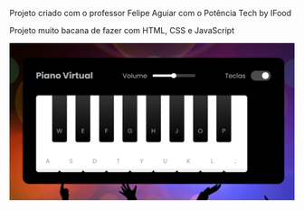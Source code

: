 Projeto criado com o professor Felipe Aguiar com o Potência Tech by IFood

Projeto muito bacana de fazer com HTML, CSS e JavaScript

![Alt text](image.png)